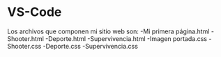 # VS-Code
Los archivos que componen mi sitio web son:
-Mi primera página.html
-Shooter.html
-Deporte.html
-Supervivencia.html
-Imagen portada.css
-Shooter.css
-Deporte.css
-Supervivencia.css

